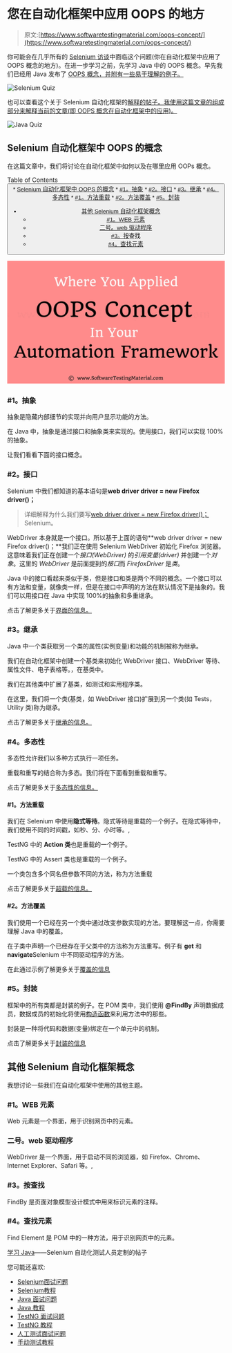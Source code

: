 # 您在自动化框架中应用 OOPS 的地方

> 原文:[https://www.softwaretestingmaterial.com/oops-concept/](https://www.softwaretestingmaterial.com/oops-concept/)

你可能会在几乎所有的 [Selenium 访谈](https://www.softwaretestingmaterial.com/selenium-interview-questions/)中面临这个问题(你在自动化框架中应用了 OOPS 概念的地方)。在进一步学习之前，先学习 Java 中的 OOPS 概念。早先我们已经用 Java 发布了 [OOPS 概念，并附有一些易于理解的例子。](https://www.softwaretestingmaterial.com/oops-concept-in-java/)

![Selenium Quiz](img/88a945cc9a3680018fa7721831c88ae1.png)

也可以查看这个关于 Selenium 自动化框架的[解释的帖子。我使用这篇文章的组成部分来解释当前的文章(即 OOPS 概念在自动化框架中的应用)。](https://www.softwaretestingmaterial.com/explain-test-automation-framework/)

![Java Quiz](img/88a945cc9a3680018fa7721831c88ae1.png)

## **Selenium 自动化框架中 OOPS 的概念**

在这篇文章中，我们将讨论在自动化框架中如何以及在哪里应用 OOPs 概念。

Table of Contents <button class="kb-table-of-contents-icon-trigger kb-table-of-contents-toggle" aria-expanded="true" aria-label="Collapse Table of Contents">*   [Selenium 自动化框架中 OOPS 的概念](#concepts-of-oops-in-selenium-automation-framework)
    *   [#1。抽象](#ABSTRACTION)
    *   [#2。接口](#INTERFACE)
    *   [#3。继承](#INHERITANCE)
    *   [#4。多态性](#POLYMORPHISM)
        *   [#1。方法重载](#METHOD-OVERLOADING)
        *   [#2。方法覆盖](#METHOD-OVERRIDING)
    *   [#5。封装](#ENCAPSULATION)
*   [其他 Selenium 自动化框架概念](#other-selenium-automation-framework-concepts)
    *   [#1。WEB 元素](#1-web-element)
    *   [二号。web 驱动程序](#2-webdriver)
    *   [#3。按](#3-find-by)查找
    *   [#4。查找元素](#4-find-element)</button> 

![OOPS in Automation Framework](img/f6fb6f1c8672e55d053d261d435c31fc.png)

### **#1。抽象**

抽象是隐藏内部细节的实现并向用户显示功能的方法。

在 Java 中，抽象是通过接口和抽象类来实现的。使用接口，我们可以实现 100%的抽象。

让我们看看下面的接口概念。

### **#2。接口**

Selenium 中我们都知道的基本语句是**web driver driver = new Firefox driver()；**

> 详细解释为什么我们要写[web driver driver = new Firefox driver()；](https://www.softwaretestingmaterial.com/webdriver-driver-new-firefoxdriver/)Selenium。

WebDriver 本身就是一个接口。所以基于上面的语句**web driver driver = new Firefox driver()；**我们正在使用 Selenium WebDriver 初始化 Firefox 浏览器。这意味着我们正在创建一个*接口(WebDriver)* 的*引用变量(driver)* 并创建一个*对象*。这里的 *WebDriver* 是前面提到的*接口*而 *FirefoxDriver* 是*类*。

Java 中的接口看起来类似于类，但是接口和类是两个不同的概念。一个接口可以有方法和变量，就像类一样，但是在接口中声明的方法在默认情况下是抽象的。我们可以用接口在 Java 中实现 100%的抽象和多重继承。

点击了解更多关于[界面的信息。](https://www.softwaretestingmaterial.com/interface-in-java/)

### **#3。继承**

Java 中一个类获取另一个类的属性(实例变量)和功能的机制被称为继承。

我们在自动化框架中创建一个基类来初始化 WebDriver 接口、WebDriver 等待、属性文件、电子表格等。，在基类中。

我们在其他类中扩展了基类，如测试和实用程序类。

在这里，我们将一个类(基类，如 WebDriver 接口)扩展到另一个类(如 Tests，Utility 类)称为继承。

点击了解更多关于[继承的信息。](https://www.softwaretestingmaterial.com/inheritance-in-java/)

### **#4。多态性**

多态性允许我们以多种方式执行一项任务。

重载和重写的结合称为多态。我们将在下面看到重载和重写。

点击了解更多关于[多态性的信息。](https://www.softwaretestingmaterial.com/polymorphism-in-java/)

#### **#1。方法重载**

我们在 Selenium 中使用**隐式等待**。隐式等待是重载的一个例子。在隐式等待中，我们使用不同的时间戳，如秒、分、小时等。,

TestNG 中的 **Action 类**也是重载的一个例子。

TestNG 中的 Assert 类也是重载的一个例子。

一个类包含多个同名但参数不同的方法，称为方法重载

点击了解更多关于[超载的信息。](https://www.softwaretestingmaterial.com/method-overloading-in-java/)

#### **#2。方法覆盖**

我们使用一个已经在另一个类中通过改变参数实现的方法。要理解这一点，你需要理解 Java 中的覆盖。

在子类中声明一个已经存在于父类中的方法称为方法重写。例子有 **get** 和**navigate**Selenium 中不同驱动程序的方法。

在此通过示例了解更多关于[覆盖的信息](https://www.softwaretestingmaterial.com/method-overriding-in-java/)

### **#5。封装**

框架中的所有类都是封装的例子。在 POM 类中，我们使用 **@FindBy** 声明数据成员，数据成员的初始化将使用[构造函数](https://www.softwaretestingmaterial.com/java-tutorial/#constructor)来利用方法中的那些。

封装是一种将代码和数据(变量)绑定在一个单元中的机制。

点击了解更多关于[封装的信息](https://www.softwaretestingmaterial.com/encapsulation-in-java/)

## **其他 Selenium 自动化框架概念**

我想讨论一些我们在自动化框架中使用的其他主题。

### **#1。WEB 元素**

Web 元素是一个界面，用于识别网页中的元素。

### **二号。web 驱动程序**

WebDriver 是一个界面，用于启动不同的浏览器，如 Firefox、Chrome、Internet Explorer、Safari 等。,

### **#3。按**查找

FindBy 是页面对象模型设计模式中用来标识元素的注释。

### **#4。查找元素**

Find Element 是 POM 中的一种方法，用于识别网页中的元素。

[学习 Java](https://www.softwaretestingmaterial.com/java-tutorial/)——Selenium 自动化测试人员定制的帖子

您可能还喜欢:

*   [Selenium面试问题](https://www.softwaretestingmaterial.com/selenium-interview-questions/)
*   [Selenium教程](https://www.softwaretestingmaterial.com/selenium-tutorial/)
*   [Java 面试问题](https://www.softwaretestingmaterial.com/java-interview-questions/)
*   [Java 教程](https://www.softwaretestingmaterial.com/java-tutorial/)
*   [TestNG 面试问题](https://www.softwaretestingmaterial.com/testng-interview-questions/)
*   [TestNG 教程](https://www.softwaretestingmaterial.com/testng-tutorial/)
*   [人工测试面试问题](https://www.softwaretestingmaterial.com/100-software-testing-interview-questions/)
*   [手动测试教程](https://www.softwaretestingmaterial.com/manual-testing-tutorial/)